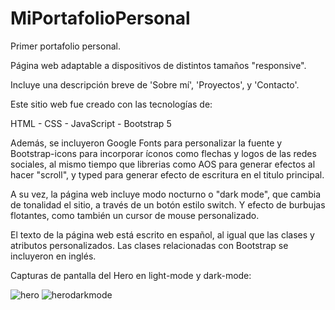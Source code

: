 # MiPortafolioPersonal

Primer portafolio personal.

Página web adaptable a dispositivos de distintos tamaños "responsive".

Incluye una descripción breve de 'Sobre mí', 'Proyectos', y 'Contacto'.

Este sitio web fue creado con las tecnologías de:

HTML - CSS - JavaScript - Bootstrap 5

Además, se incluyeron Google Fonts para personalizar la fuente y Bootstrap-icons para incorporar íconos como flechas y logos de las redes sociales, al mismo tiempo que librerias como AOS para generar efectos al hacer "scroll", 	y typed para generar efecto de escritura en el titulo principal.

A su vez, la página web incluye modo nocturno o "dark mode", que cambia de tonalidad el sitio, a través de un botón estilo switch. Y efecto de burbujas flotantes, como también un cursor de mouse personalizado.

El texto de la página web está escrito en español, al igual que las clases y atributos personalizados. Las clases relacionadas con Bootstrap se incluyeron en inglés.

Capturas de pantalla del Hero en light-mode y dark-mode:

![hero](https://user-images.githubusercontent.com/111435538/211704907-423ec232-a558-4d0a-8361-0073df0886bb.jpg)
![herodarkmode](https://user-images.githubusercontent.com/111435538/211704920-ea01dfc0-e02f-4f55-afd8-6df2265e53b2.jpg)
